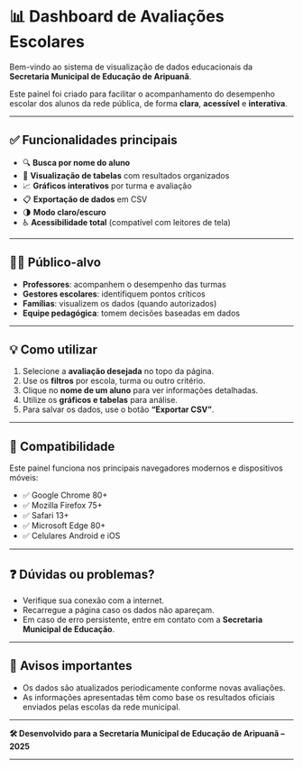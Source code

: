 
# 📊 Dashboard de Avaliações Escolares

Bem-vindo ao sistema de visualização de dados educacionais da **Secretaria Municipal de Educação de Aripuanã**.

Este painel foi criado para facilitar o acompanhamento do desempenho escolar dos alunos da rede pública, de forma **clara**, **acessível** e **interativa**.

---

## ✅ Funcionalidades principais

- 🔍 **Busca por nome do aluno**
- 📄 **Visualização de tabelas** com resultados organizados
- 📈 **Gráficos interativos** por turma e avaliação
- 📋 **Exportação de dados** em CSV
- 🌗 **Modo claro/escuro**
- ♿ **Acessibilidade total** (compatível com leitores de tela)

---

## 👩‍🏫 Público-alvo

- **Professores**: acompanhem o desempenho das turmas
- **Gestores escolares**: identifiquem pontos críticos
- **Famílias**: visualizem os dados (quando autorizados)
- **Equipe pedagógica**: tomem decisões baseadas em dados

---

## 💡 Como utilizar

1. Selecione a **avaliação desejada** no topo da página.
2. Use os **filtros** por escola, turma ou outro critério.
3. Clique no **nome de um aluno** para ver informações detalhadas.
4. Utilize os **gráficos e tabelas** para análise.
5. Para salvar os dados, use o botão **“Exportar CSV”**.

---

## 📱 Compatibilidade

Este painel funciona nos principais navegadores modernos e dispositivos móveis:

- ✅ Google Chrome 80+
- ✅ Mozilla Firefox 75+
- ✅ Safari 13+
- ✅ Microsoft Edge 80+
- ✅ Celulares Android e iOS

---

## ❓ Dúvidas ou problemas?

- Verifique sua conexão com a internet.
- Recarregue a página caso os dados não apareçam.
- Em caso de erro persistente, entre em contato com a **Secretaria Municipal de Educação**.

---

## 📌 Avisos importantes

- Os dados são atualizados periodicamente conforme novas avaliações.
- As informações apresentadas têm como base os resultados oficiais enviados pelas escolas da rede municipal.

---

**🛠️ Desenvolvido para a Secretaria Municipal de Educação de Aripuanã – 2025**

---
